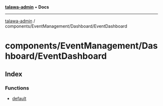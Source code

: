 [**talawa-admin**](../../../../README.md) • **Docs**

***

[talawa-admin](../../../../modules.md) / components/EventManagement/Dashboard/EventDashboard

# components/EventManagement/Dashboard/EventDashboard

## Index

### Functions

- [default](functions/default.md)
